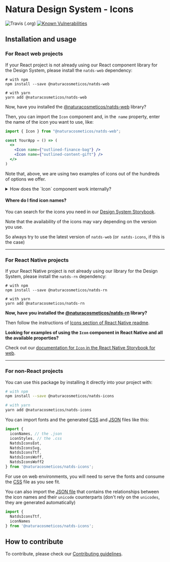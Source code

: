 # Natura Design System - Icons

![Travis (.org)](https://img.shields.io/travis/natura-cosmeticos/natds-js.svg)
[![Known Vulnerabilities](https://snyk.io/test/github/natura-cosmeticos/natds-js/badge.svg?targetFile=package.json)](https://snyk.io/test/github/natura-cosmeticos/natds-js?targetFile=package.json)

## Installation and usage

### For React web projects

If your React project is not already using our React component library for the Design System, please install the `natds-web` dependency:

```shell script
# with npm
npm install --save @naturacosmeticos/natds-web

# with yarn
yarn add @naturacosmeticos/natds-web
```

Now, have you installed the [@naturacosmeticos/natds-web](https://github.com/natura-cosmeticos/natds-js/tree/master/packages/web) library?

Then, you can import the `Icon` component and, in the` name` property, enter the name of the icon you want to use, like:

```jsx
import { Icon } from "@naturacosmeticos/natds-web";

const YourApp = () => (
  <>
    <Icon name={"outlined-finance-bag"} />
    <Icon name={"outlined-content-gift"} />
  </>
)
```

Note that, above, we are using two examples of icons out of the hundreds of options we offer.

<details>
  <summary>How does the `Icon` component work internally?</summary>
  
We have created a React component using JSX that works like this:

```jsx highlight-line="2"
import React from "react"
import "@naturacosmeticos/natds-icons/dist/natds-icons.css";
import { iconNames } from "@naturacosmeticos/natds-icons";

const Icon = (props) => (
  <i className={`natds-icons-${props.name}`} />
);
```
  
</details>

#### Where do I find icon names?

You can search for the icons you need in our [Design System Storybook](https://storybook-web.natura.com.br).

Note that the availability of the icons may vary depending on the version you use.

So always try to use the latest version of `natds-web` (or` natds-icons`, if this is the case)

---

### For React Native projects

If your React Native project is not already using our library for the Design System, please install the `natds-rn` dependency:

```shell script
# with npm
npm install --save @naturacosmeticos/natds-rn

# with yarn
yarn add @naturacosmeticos/natds-rn
```

**Now, have you installed the [@naturacosmeticos/natds-rn](https://github.com/natura-cosmeticos/natds-rn/) library?**

Then follow the instructions of [Icons section of React Native readme](https://github.com/natura-cosmeticos/natds-rn/#icons).

**Looking for examples of using the `Icon` component in React Native and all the available properties?**

Check out our [documentation for `Icon` in the React Native Storybook for web](https://natds-rn.netlify.app/?path=/docs/components-icon--all).

---

### For non-React projects

You can use this package by installing it directly into your project with:

```sh
# with npm
npm install --save @naturacosmeticos/natds-icons

# with yarn
yarn add @naturacosmeticos/natds-icons
```

You can import fonts and the generated [CSS](https://github.com/natura-cosmeticos/natds-js/blob/master/packages/icons/src/natds-icons.css) and [JSON](https://github.com/natura-cosmeticos/natds-js/blob/master/packages/icons/src/natds-icons.json) files like this:

```jsx highlight-line="2"
import {
  iconNames, // the .json
  iconStyles, // the .css
  NatdsIconsEot,
  NatdsIconsSvg,
  NatdsIconsTtf,
  NatdsIconsWoff,
  NatdsIconsWoff2
} from '@naturacosmeticos/natds-icons';
```

For use on web environments, you will need to serve the fonts and consume the [CSS](https://github.com/natura-cosmeticos/natds-js/blob/master/packages/icons/src/natds-icons.css) file as you see fit.

You can also import the [JSON file](https://github.com/natura-cosmeticos/natds-js/blob/master/packages/icons/src/natds-icons.json) that contains the relationships between the icon names and their `unicode` counterparts (don't rely on the `unicodes`, they are generated automatically)

```jsx highlight-line="2"
import {
  NatdsIconsTtf,
  iconNames
} from '@naturacosmeticos/natds-icons';
```

## How to contribute

To contribute, please check our [Contributing guidelines](./CONTRIBUTING.md).


